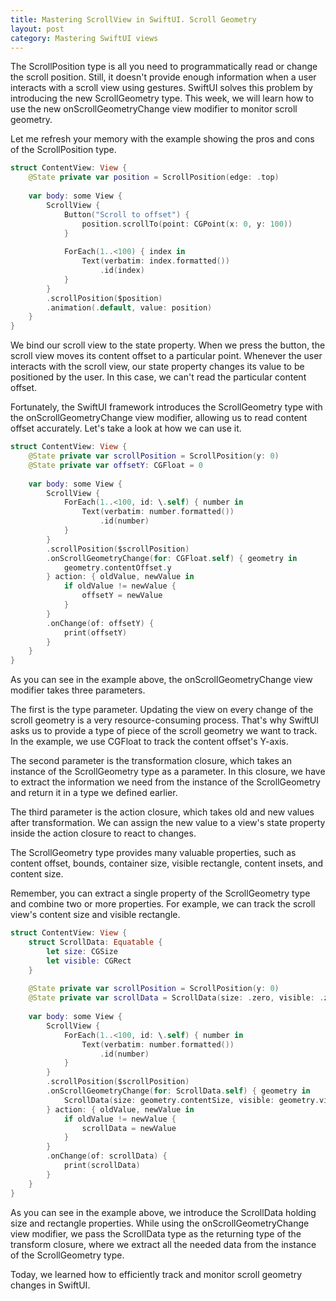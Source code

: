 ```yaml
---
title: Mastering ScrollView in SwiftUI. Scroll Geometry
layout: post
category: Mastering SwiftUI views
---
```


The ScrollPosition type is all you need to programmatically read or change the scroll position. Still, it doesn't provide enough information when a user interacts with a scroll view using gestures. SwiftUI solves this problem by introducing the new ScrollGeometry type. This week, we will learn how to use the new onScrollGeometryChange view modifier to monitor scroll geometry.

Let me refresh your memory with the example showing the pros and cons of the ScrollPosition type.

```swift
struct ContentView: View {
    @State private var position = ScrollPosition(edge: .top)
    
    var body: some View {
        ScrollView {
            Button("Scroll to offset") {
                position.scrollTo(point: CGPoint(x: 0, y: 100))
            }
            
            ForEach(1..<100) { index in
                Text(verbatim: index.formatted())
                    .id(index)
            }
        }
        .scrollPosition($position)
        .animation(.default, value: position)
    }
}
```

We bind our scroll view to the state property. When we press the button, the scroll view moves its content offset to a particular point. Whenever the user interacts with the scroll view, our state property changes its value to be positioned by the user. In this case, we can't read the particular content offset.

Fortunately, the SwiftUI framework introduces the ScrollGeometry type with the onScrollGeometryChange view modifier, allowing us to read content offset accurately. Let's take a look at how we can use it.

```swift
struct ContentView: View {
    @State private var scrollPosition = ScrollPosition(y: 0)
    @State private var offsetY: CGFloat = 0
    
    var body: some View {
        ScrollView {
            ForEach(1..<100, id: \.self) { number in
                Text(verbatim: number.formatted())
                    .id(number)
            }
        }
        .scrollPosition($scrollPosition)
        .onScrollGeometryChange(for: CGFloat.self) { geometry in
            geometry.contentOffset.y
        } action: { oldValue, newValue in
            if oldValue != newValue {
                offsetY = newValue
            }
        }
        .onChange(of: offsetY) {
            print(offsetY)
        }
    }
}
```

As you can see in the example above, the onScrollGeometryChange view modifier takes three parameters.

The first is the type parameter. Updating the view on every change of the scroll geometry is a very resource-consuming process. That's why SwiftUI asks us to provide a type of piece of the scroll geometry we want to track. In the example, we use CGFloat to track the content offset's Y-axis.

The second parameter is the transformation closure, which takes an instance of the ScrollGeometry type as a parameter. In this closure, we have to extract the information we need from the instance of the ScrollGeometry and return it in a type we defined earlier.

The third parameter is the action closure, which takes old and new values after transformation. We can assign the new value to a view's state property inside the action closure to react to changes.

The ScrollGeometry type provides many valuable properties, such as content offset, bounds, container size, visible rectangle, content insets, and content size.

Remember, you can extract a single property of the ScrollGeometry type and combine two or more properties. For example, we can track the scroll view's content size and visible rectangle.

```swift
struct ContentView: View {
    struct ScrollData: Equatable {
        let size: CGSize
        let visible: CGRect
    }
    
    @State private var scrollPosition = ScrollPosition(y: 0)
    @State private var scrollData = ScrollData(size: .zero, visible: .zero)
    
    var body: some View {
        ScrollView {
            ForEach(1..<100, id: \.self) { number in
                Text(verbatim: number.formatted())
                    .id(number)
            }
        }
        .scrollPosition($scrollPosition)
        .onScrollGeometryChange(for: ScrollData.self) { geometry in
            ScrollData(size: geometry.contentSize, visible: geometry.visibleRect)
        } action: { oldValue, newValue in
            if oldValue != newValue {
                scrollData = newValue
            }
        }
        .onChange(of: scrollData) {
            print(scrollData)
        }
    }
}
```

As you can see in the example above, we introduce the ScrollData holding size and rectangle properties. While using the onScrollGeometryChange view modifier, we pass the ScrollData type as the returning type of the transform closure, where we extract all the needed data from the instance of the ScrollGeometry type.

Today, we learned how to efficiently track and monitor scroll geometry changes in SwiftUI.
